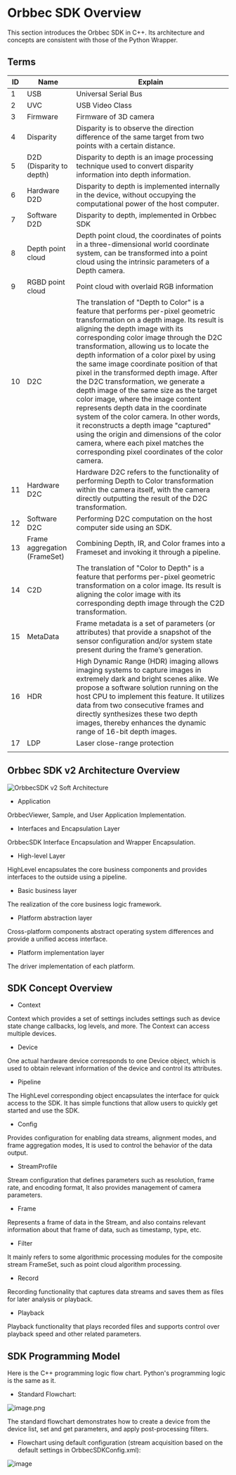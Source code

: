 # Orbbec SDK Overview

This section introduces the Orbbec SDK in C++. Its architecture and concepts are consistent with those of the Python Wrapper.

## Terms

|  ID  |  Name  |  Explain  |
| --- | --- | --- |
|  1  |  USB  |  Universal Serial Bus  |
|  2  |  UVC  |  USB Video Class  |
|  3  |  Firmware  |  Firmware of 3D camera  |
|  4  |  Disparity  |  Disparity is to observe the direction difference of the same target from two points with a certain distance.  |
|  5  |  D2D (Disparity to depth)  |  Disparity to depth is an image processing technique used to convert disparity information into depth information.  |
|  6  |  Hardware D2D  |  Disparity to depth is implemented internally in the device, without occupying the computational power of the host computer.  |
|  7  |  Software D2D  |  Disparity to depth, implemented in Orbbec SDK  |
|  8  |  Depth point cloud  |  Depth point cloud, the coordinates of points in a three-dimensional world coordinate system, can be transformed into a point cloud using the intrinsic parameters of a Depth camera.  |
|  9  |  RGBD point cloud  |  Point cloud with overlaid RGB information  |
|  10  |  D2C  |  The translation of "Depth to Color" is a feature that performs per-pixel geometric transformation on a depth image. Its result is aligning the depth image with its corresponding color image through the D2C transformation, allowing us to locate the depth information of a color pixel by using the same image coordinate position of that pixel in the transformed depth image. After the D2C transformation, we generate a depth image of the same size as the target color image, where the image content represents depth data in the coordinate system of the color camera. In other words, it reconstructs a depth image "captured" using the origin and dimensions of the color camera, where each pixel matches the corresponding pixel coordinates of the color camera.  |
|  11  |  Hardware D2C  |  Hardware D2C refers to the functionality of performing Depth to Color transformation within the camera itself, with the camera directly outputting the result of the D2C transformation.  |
|  12  |  Software D2C  |  Performing D2C computation on the host computer side using an SDK.  |
|  13  |  Frame aggregation (FrameSet)  |  Combining Depth, IR, and Color frames into a Frameset and invoking it through a pipeline.  |
|  14  |  C2D  |  The translation of "Color to Depth" is a feature that performs per-pixel geometric transformation on a color image. Its result is aligning the color image with its corresponding depth image through the C2D transformation.  |
|  15  |  MetaData  |  Frame metadata is a set of parameters (or attributes) that provide a snapshot of the sensor configuration and/or system state present during the frame’s generation.   |
|  16  |  HDR  |  High Dynamic Range (HDR) imaging allows imaging systems to capture images in extremely dark and bright scenes alike. We propose a software solution running on the host CPU to implement this feature. It utilizes data from two consecutive frames and directly synthesizes these two depth images, thereby enhances the dynamic range of 16-bit depth images.  |
|  17  |  LDP  |  Laser close-range protection  |
|   |   |   |

## Orbbec SDK v2 Architecture Overview

![OrbbecSDK v2 Soft Architecture](../image/Soft_Architecture.png)

- Application

OrbbecViewer, Sample, and User Application Implementation.

- Interfaces and Encapsulation Layer

OrbbecSDK Interface Encapsulation and Wrapper Encapsulation.

- High-level Layer

HighLevel encapsulates the core business components and provides interfaces to the outside using a pipeline.

- Basic business layer

The realization of the core business logic framework.

- Platform abstraction layer

Cross-platform components abstract operating system differences and provide a unified access interface.


- Platform implementation layer 

The driver implementation of each platform.

## SDK Concept Overview

- Context
    

Context which provides a set of settings includes settings such as device state change callbacks, log levels, and more. The Context can access multiple devices.

- Device
    

One actual hardware device corresponds to one Device object, which is used to obtain relevant information of the device and control its attributes.

- Pipeline
    

The HighLevel corresponding object encapsulates the interface for quick access to the SDK. It has simple functions that allow users to quickly get started and use the SDK.

- Config
    

Provides configuration for enabling data streams, alignment modes, and frame aggregation modes,  It is used to control the behavior of the data output. 

- StreamProfile 
    

Stream configuration that defines parameters such as resolution, frame rate, and encoding format, It also provides management of camera parameters.

- Frame
    

Represents a frame of data in the Stream, and also contains relevant information about that frame of data, such as timestamp, type, etc.

- Filter
    

It mainly refers to some algorithmic processing modules for the composite stream FrameSet, such as point cloud algorithm processing.

- Record
    

Recording functionality that captures data streams and saves them as files for later analysis or playback.

- Playback
    

Playback functionality that plays recorded files and supports control over playback speed and other related parameters.


## SDK Programming Model

Here is the C++ programming logic flow chart. Python's programming logic is the same as it.

- Standard Flowchart:

![image.png](../image/Standard_Flowchart.png)

The standard flowchart demonstrates how to create a device from the device list, set and get parameters, and apply post-processing filters.

- Flowchart using default configuration (stream acquisition based on the default settings in OrbbecSDKConfig.xml):

![image](../image/Default_Flowchart.png)
